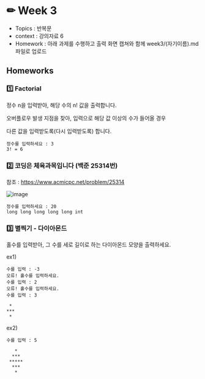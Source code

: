 # ✏ Week 3
- Topics : 반복문
- context : 강의자료 6
- Homework : 아래 과제를 수행하고 출력 화면 캡쳐와 함께 week3/(자기이름).md 파일로 업로드

## Homeworks

### 1️⃣ Factorial
정수 n을 입력받아, 해당 수의 n! 값을 출력합니다.

오버플로우 발생 지점을 찾아, 입력으로 해당 값 이상의 수가 들어올 경우

다른 값을 입력받도록(다시 입력받도록) 합니다.

```
정수를 입력하세요 : 3
3! = 6
```




### 2️⃣ 코딩은 체육과목입니다 (백준 25314번)

참조 : https://www.acmicpc.net/problem/25314

![image](https://github.com/gnbhub/GnB20232_C_Study/assets/51956616/811838f6-732f-4395-a3da-9ee4aab3cbc4)

```
정수를 입력하세요 : 20
long long long long long int
```




### 3️⃣ 별찍기 - 다이아몬드

홀수를 입력받아, 그 수를 세로 길이로 하는 다이아몬드 모양을 출력하세요.

ex1)
```
수를 입력 : -3
오류! 홀수를 입력하세요.
수를 입력 : 2
오류! 홀수를 입력하세요.
수를 입력 : 3

 *
***
 *
```
ex2)
```
수를 입력 : 5

   *
  ***
 *****
  ***
   *
